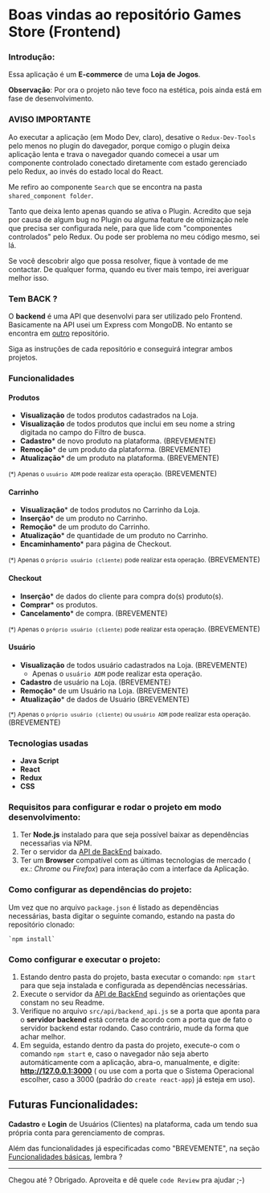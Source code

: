 # Boas vindas ao repositório Games Store (Frontend)

### Introdução:

Essa aplicação é um **E-commerce** de uma **Loja de Jogos**.

**Observação**: Por ora o projeto não teve foco na estética, pois ainda está em fase de desenvolvimento.

### AVISO IMPORTANTE


Ao executar a aplicação (em Modo Dev, claro), desative o `Redux-Dev-Tools` pelo menos no plugin do davegador, porque comigo o plugin deixa aplicação lenta e trava o navegador quando comecei a usar um componente controlado conectado diretamente com estado gerenciado pelo Redux, ao invés do estado local do React.

Me refiro ao componente `Search` que se encontra na pasta `shared_component folder`.

Tanto que deixa lento apenas quando se ativa o Plugin. Acredito que seja por causa de algum bug no Plugin ou alguma feature de otimização nele que precisa ser configurada nele, para que lide com "componentes controlados" pelo Redux. Ou pode ser problema no meu código mesmo, sei lá.

Se você descobrir algo que possa resolver, fique à vontade de me contactar. De qualquer forma, quando eu tiver mais tempo, irei averiguar melhor isso.
 


### Tem BACK ?

O **backend** é uma API que desenvolvi para ser utilizado pelo Frontend. Basicamente na API usei um Express com MongoDB. No entanto se encontra em [outro](https://github.com/becauro/games-store-back) repositório. 

Siga as instruções de cada repositório e conseguirá integrar ambos projetos.

### Funcionalidades


#### Produtos

* **Visualização** de todos produtos cadastrados na Loja.
* **Visualização** de todos produtos que inclui em seu nome a string digitada no campo do Filtro de busca.
* **Cadastro*** de novo produto na plataforma. (BREVEMENTE)
* **Remoção*** de um produto da plataforma. (BREVEMENTE)
* **Atualização*** de um produto na plataforma. (BREVEMENTE)

<span style="font-size: 12px"> (*) Apenas o `usuário ADM` pode realizar esta operação. </span>(BREVEMENTE)

#### Carrinho

* **Visualização*** de todos produtos no Carrinho da Loja.
* **Inserção*** de um produto no Carrinho.
* **Remoção*** de um produto do Carrinho.
* **Atualização*** de quantidade de um produto no Carrinho.
* **Encaminhamento*** para página de Checkout.

<span style="font-size: 12px"> (*) Apenas o `próprio usuário (cliente)` pode realizar esta operação. </span> (BREVEMENTE)

#### Checkout

* **Inserção*** de dados do cliente para compra do(s) produto(s).
* **Comprar*** os produtos.
* **Cancelamento*** de compra. (BREVEMENTE)

<span style="font-size: 12px"> (*) Apenas o `próprio usuário (cliente)` pode realizar esta operação. </span> (BREVEMENTE)

#### Usuário

* **Visualização** de todos usuário cadastrados na Loja. (BREVEMENTE)
  * Apenas o `usuário ADM` pode realizar esta operação. 
* **Cadastro** de usuário na Loja. (BREVEMENTE)
* **Remoção*** de um Usuário na Loja. (BREVEMENTE)
* **Atualização*** de dados de Usuário (BREVEMENTE)

<span style="font-size: 12px"> (*) Apenas o `próprio usuário (cliente)` ou `usuário ADM` pode realizar esta operação. </span> (BREVEMENTE)

### Tecnologias usadas

* **Java Script**
* **React**
* **Redux**
* **CSS**

### Requisitos para configurar e rodar o projeto em modo desenvolvimento:

1. Ter **Node.js** instalado para que seja possível baixar as dependências necessaŕias via NPM.
2. Ter o servidor da [API de BackEnd](https://github.com/becauro/games-store-back) baixado.
3. Ter um **Browser** compatível com as últimas tecnologias de mercado ( ex.: _Chrome_ ou _Firefox_) para interação com a interface da Aplicação.

### Como configurar as dependências do projeto:

Um vez que no arquivo `package.json` é listado as dependências necessárias, basta digitar o seguinte comando, estando na pasta do repositório clonado:

    `npm install`

### Como configurar e executar o projeto:

1. Estando dentro pasta do projeto, basta executar o comando: `npm start` para que seja instalada e configurada as dependências necessárias.
2. Execute o servidor da [API de BackEnd](https://github.com/becauro/games-store-back) seguindo as orientações que constam no seu Readme.
3. Verifique no arquivo `src/api/backend_api.js` se a porta que aponta para o **servidor backend** está correta de acordo com a porta que de fato o servidor backend estar rodando. Caso contrário, mude da forma que achar melhor.
4. Em seguida, estando dentro da pasta do projeto, execute-o com o comando `npm start` e, caso o navegador não seja aberto  automáticamente com a aplicação, abra-o, manualmente, e digite: **http://127.0.0.1:3000** ( ou use com a porta que o Sistema Operacional escolher, caso a 3000 (padrão do `create react-app`) já esteja em uso).


## Futuras Funcionalidades:

**Cadastro** e **Login** de Usuários (Clientes) na plataforma, cada um tendo sua própria conta para gerenciamento de compras.

Além das funcionalidades já especificadas como "BREVEMENTE", na seção [Funcionalidades básicas](#funcionalidades-básicas), lembra ?

---

Chegou até ? Obrigado.
Aproveita e dê quele `code Review` pra ajudar ;-)
